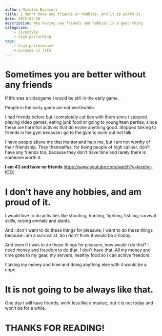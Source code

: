 ```yaml
---
author: Nicolas Bianconi
title: I don't have any friends or hobbies, and it is worth it.
date: 2025-02-28
description: Why having now friends and hobbies is a good thing
categories:
    - livestyle
    - high performing
tags:
    - high performance
    - purpose in life
---
```


# Sometimes you are better without any friends

If life was a videogame i would be still in the early game.

People in the early game are not worthwhile.

I had friends before but i completely cut ties with them since i stopped playing video games, eating junk food or going to young/teen parties. since these are harmfull activies that do evoke anything good. Stopped talking to friends in the gym because i go to the gym to work out not talk.

I have people above me that mentor and help me, but i am not worthy of their friendship. They themselfes, for being people of high caliber, don't have any friends too, because they don't have time and rarely there is someone worth it.

**I am 43 and have no friends** https://www.youtube.com/watch?v=klephg-lCZc

# I don't have any hobbies, and am proud of it.

I would love to do activities like shooting, hunting, fighting, fishing, survival skills, raising animals and plants.

And i don't want to do these things for pleasure, i want to do these things because i am a survivalist. So i don't think it would be a hobby.

And even if i was to do these things for pleasure, how would i do that? I need money and freedom to do that. I don't have that. All my money and time goes to my gear, my servers, healthy food so i can achive freedom. 

I taking my money and time and doing anything else with it would be a cope.

# It is not going to be always like that.

One day i will have friends, work less like a maniac, but it is not today and won't be for a while.

# THANKS FOR READING! 
